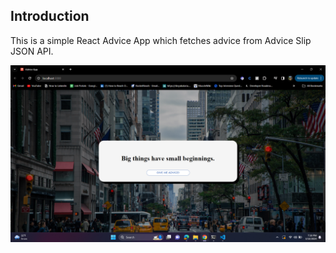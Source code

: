 ## Introduction

This is a simple React Advice App which fetches advice from Advice Slip JSON API.

![Output](https://github.com/salonipunjabi4/advice-app/blob/main/advice-app.png?raw=true)
